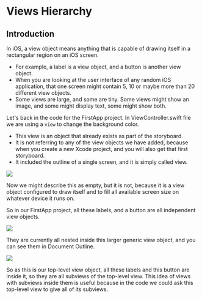 # Views Hierarchy

## Introduction

In iOS, a view object means anything that is capable of drawing itself in a rectangular region on an iOS screen.
 
 - For example, a label is a view object, and a button is another view object. 
 - When you are looking at the user interface of any random iOS application, that one screen might contain 5, 10 or maybe more than 20 different view objects.
 - Some views are large, and some are tiny. Some views might show an image, and some might display text, some might show both.

Let's back in the code for the FirstApp project. In ViewController.swift file we are using a `view` to change the background color. 

 - This view is an object that already exists as part of the storyboard. 
 - It is not referring to any of the view objects we have added, because when you create a new Xcode project, and you will also get that first storyboard. 
 - It included the outline of a single screen, and it is simply called view. 

<img src="https://raw.githubusercontent.com/zzzprojects/iOS-Tutorial/master/docs/images/views-hierarchy1.png">

Now we might describe this as empty, but it is not, because it is a view object configured to draw itself and to fill all available screen size on whatever device it runs on. 

So in our FirstApp project, all these labels, and a button are all independent view objects. 

<img src="https://raw.githubusercontent.com/zzzprojects/iOS-Tutorial/master/docs/images/views-hierarchy2.png">

They are currently all nested inside this larger generic view object, and you can see them in Document Outline.

<img src="https://raw.githubusercontent.com/zzzprojects/iOS-Tutorial/master/docs/images/views-hierarchy3.png">
 
So as this is our top-level view object, all these labels and this button are inside it, so they are all subviews of the top-level view. This idea of views with subviews inside them is useful because in the code we could ask this top-level view to give all of its subviews.
